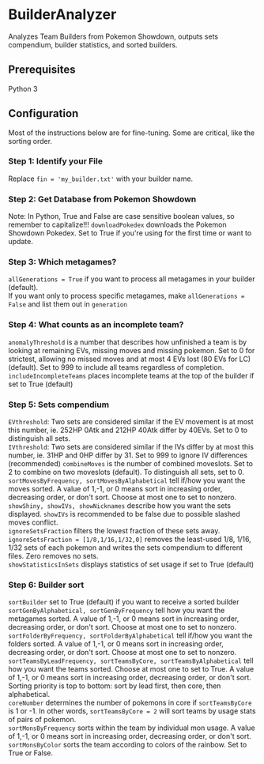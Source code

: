 # BuilderAnalyzer
Analyzes Team Builders from Pokemon Showdown, outputs sets compendium, builder statistics, and sorted builders.  
## Prerequisites
Python 3
## Configuration
Most of the instructions below are for fine-tuning.  Some are critical, like the sorting order.  
### Step 1: Identify your File
Replace 
```fin = 'my_builder.txt'```
with your builder name.  
### Step 2: Get Database from Pokemon Showdown
Note: In Python, True and False are case sensitive boolean values, so remember to capitalize!!!
```downloadPokedex``` downloads the Pokemon Showdown Pokedex.  Set to True if you're using for the first time or want to update.  
### Step 3: Which metagames?
```allGenerations = True``` if you want to process all metagames in your builder (default).  
If you want only to process specific metagames, make ```allGenerations = False``` and list them out in ```generation```
### Step 4: What counts as an incomplete team?  
```anomalyThreshold``` is a number that describes how unfinished a team is by looking at remaining EVs, missing moves and missing pokemon.  Set to 0 for strictest, allowing no missed moves and at most 4 EVs lost (80 EVs for LC) (default).  Set to 999 to include all teams regardless of completion.  
```includeIncompleteTeams``` places incomplete teams at the top of the builder if set to True (default)
### Step 5: Sets compendium
```EVthreshold```: Two sets are considered similar if the EV movement is at most this number, ie. 252HP 0Atk and 212HP 40Atk differ by 40EVs.  Set to 0 to distinguish all sets.  
```IVthreshold```: Two sets are considered similar if the IVs differ by at most this number, ie. 31HP and 0HP differ by 31.  Set to 999 to ignore IV differences (recommended)
```combineMoves``` is the number of combined moveslots.  Set to 2 to combine on two moveslots (default).  To distinguish all sets, set to 0.  
```sortMovesByFrequency, sortMovesByAlphabetical``` tell if/how you want the moves sorted.  A value of 1,-1, or 0 means sort in increasing order, decreasing order, or don't sort.  Choose at most one to set to nonzero.  
```showShiny, showIVs, showNicknames``` describe how you want the sets displayed.  ```showIVs``` is recommended to be false due to possible slashed moves conflict.  
```ignoreSetsFraction``` filters the lowest fraction of these sets away.  ```ignoreSetsFraction = [1/8,1/16,1/32,0]``` removes the least-used 1/8, 1/16, 1/32 sets of each pokemon and writes the sets compendium to different files.  Zero removes no sets.  
```showStatisticsInSets``` displays statistics of set usage if set to True (default)
### Step 6: Builder sort
```sortBuilder``` set to True (default) if you want to receive a sorted builder
```sortGenByAlphabetical, sortGenByFrequency``` tell how you want the metagames sorted.  A value of 1,-1, or 0 means sort in increasing order, decreasing order, or don't sort.  Choose at most one to set to nonzero.  
```sortFolderByFrequency, sortFolderByAlphabetical``` tell if/how you want the folders sorted.  A value of 1,-1, or 0 means sort in increasing order, decreasing order, or don't sort.  Choose at most one to set to nonzero.  
```sortTeamsByLeadFrequency, sortTeamsByCore, sortTeamsByAlphabetical``` tell how you want the teams sorted.  Choose at most one to set to True.  A value of 1,-1, or 0 means sort in increasing order, decreasing order, or don't sort.  Sorting priority is top to bottom: sort by lead first, then core, then alphabetical.  
```coreNumber``` determines the number of pokemons in core if ```sortTeamsByCore``` is 1 or -1.  In other words, ```sortTeamsByCore = 2``` will sort teams by usage stats of pairs of pokemon.  
```sortMonsByFrequency``` sorts within the team by individual mon usage.  A value of 1,-1, or 0 means sort in increasing order, decreasing order, or don't sort.  
```sortMonsByColor``` sorts the team according to colors of the rainbow.  Set to True or False.  


